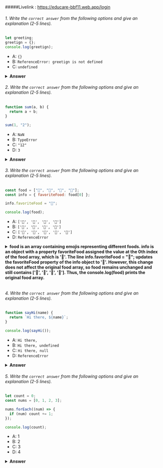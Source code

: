 #####Livelink : https://educare-bbf11.web.app/login
 
 ###### 1. Write the `correct answer` from the following options and give an explanation (2-5 lines).

```javascript
let greeting;
greetign = {};
console.log(greetign);
```

- A: `{}`
- B: `ReferenceError: greetign is not defined`
- C: `undefined`

<details><summary><b>Answer</b></summary>
<p>

#### Answer: B: ReferenceError: greetign is not defined. ?

<i>In the given code, there is a typo in the variable name. Instead of greeting, it's written as greetign when assigning an empty object {}. This will result in a ReferenceError because greetign is not defined as a variable.</i>

</p>
</details>

###### 2. Write the `correct answer` from the following options and give an explanation (2-5 lines).

```javascript
function sum(a, b) {
  return a + b;
}

sum(1, "2");
```

- A: `NaN`
- B: `TypeError`
- C: `"12"`
- D: `3`

<details><summary><b>Answer</b></summary>
<p>

#### Answer:D: 3. ?

<i>JavaScript is dynamically typed, so it performs type coercion when you try to add different types. In this case, the function sum takes two arguments, a and b. When sum(1, "2") is called, JavaScript coerces the number 1 to a string and then concatenates it with the string "2", resulting in the string "12"</i>

</p>
</details>


###### 3. Write the `correct answer` from the following options and give an explanation (2-5 lines).

```javascript
const food = ["🍕", "🍫", "🥑", "🍔"];
const info = { favoriteFood: food[0] };

info.favoriteFood = "🍝";

console.log(food);
```

- A: `['🍕', '🍫', '🥑', '🍔']`
- B: `['🍝', '🍫', '🥑', '🍔']`
- C: `['🍝', '🍕', '🍫', '🥑', '🍔']`
- D: `ReferenceError`

<details><summary><b>food is an array containing emojis representing different foods.
info is an object with a property favoriteFood assigned the value at the 0th index of the food array, which is '🍕'.
The line info.favoriteFood = "🍝"; updates the favoriteFood property of the info object to '🍝'.
However, this change does not affect the original food array, so food remains unchanged and still contains ['🍕', '🍫', '🥑', '🍔'].
Thus, the console.log(food) prints the original food array.




</b></summary>
<p>

#### Answer:A: ['🍕', '🍫', '🥑', '🍔'].?

<i>Write your explanation here</i>

</p>
</details>

###### 4. Write the `correct answer` from the following options and give an explanation (2-5 lines).

```javascript
function sayHi(name) {
  return `Hi there, ${name}`;
}

console.log(sayHi());
```

- A: `Hi there,`
- B: `Hi there, undefined`
- C: `Hi there, null`
- D: `ReferenceError`

<details><summary><b>Answer</b></summary>
<p>

#### Answer: B: Hi there, undefined. 

<i>The sayHi function expects an argument name.
However, when calling sayHi() in the console.log statement, no argument is provided.
Since name is not provided, it defaults to undefined within the function.
The function returns the string "Hi there, undefined", where undefined is the value of name in this case.</i>

</p>
</details>

###### 5. Write the `correct answer` from the following options and give an explanation (2-5 lines).

```javascript
let count = 0;
const nums = [0, 1, 2, 3];

nums.forEach((num) => {
  if (num) count += 1;
});

console.log(count);
```

- A: 1
- B: 2
- C: 3
- D: 4

<details><summary><b>Answer</b></summary>
<p>

#### Answer: C: 3.

<i>The nums array contains four elements: [0, 1, 2, 3].
The forEach method is called on the nums array, iterating over each element.
In the callback function, a check for truthiness is performed (if (num)), and since 0 is falsy and the other numbers are truthy, only the numbers 1, 2, and 3 increment the count.
Therefore, the count variable is incremented three times, resulting in a final value of 3.</i>

</p>
</details>
